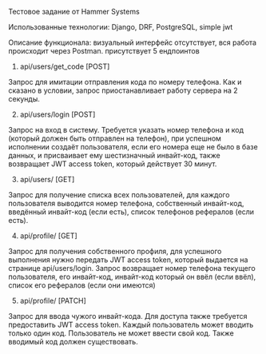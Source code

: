 Тестовое задание от Hammer Systems

Использованные технологии: Django, DRF, PostgreSQL, simple jwt

Описание функционала:
визуальный интерфейс отсутствует, вся работа происходит через Postman.
присутствует 5 ендпоинтов

1. api/users/get_code [POST]

Запрос для имитации отправления кода по номеру телефона. 
Как и сказано в условии, запрос приостанавливает работу сервера на 2 секунды.

2. api/users/login [POST]

Запрос на вход в систему. Требуется указать номер телефона и код (который должен быть отправлен на телефон), 
при успешном исполнении создаёт пользователя, если его номера еще не было в базе данных, и присваивает ему шестизначный инвайт-код, 
также возвращает JWT access token, который действует 30 минут.
   
3. api/users/ [GET]

Запрос для получение списка всех пользователей, для каждого пользователя выводится номер телефона, 
собственный инвайт-код, введённый инвайт-код (если есть), список телефонов рефералов (если есть).

4. api/profile/ [GET]

Запрос для получения собственного профиля, для успешного выполнения нужно передать JWT access token, 
который выдается на странице api/users/login.
Запрос возвращает номер телефона текущего пользователя, его инвайт-код, инвайт-код который он ввёл (если ввёл), список его рефералов (если они имеются)

5. api/profile/ [PATCH]

Запрос для ввода чужого инвайт-кода. Для доступа также требуется предоставить JWT access token.
Каждый пользователь может вводить только один код. Пользователь не может ввести свой код. Также вводимый код должен существовать.

